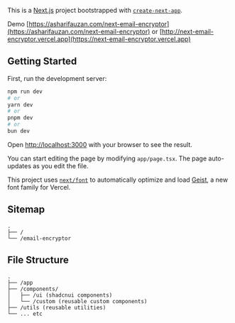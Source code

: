 This is a [Next.js](https://nextjs.org) project bootstrapped with [`create-next-app`](https://nextjs.org/docs/app/api-reference/cli/create-next-app).

Demo [https://asharifauzan.com/next-email-encryptor](https://asharifauzan.com/next-email-encryptor) or [http://next-email-encryptor.vercel.app](https://next-email-encryptor.vercel.app)

## Getting Started

First, run the development server:

```bash
npm run dev
# or
yarn dev
# or
pnpm dev
# or
bun dev
```

Open [http://localhost:3000](http://localhost:3000) with your browser to see the result.

You can start editing the page by modifying `app/page.tsx`. The page auto-updates as you edit the file.

This project uses [`next/font`](https://nextjs.org/docs/app/building-your-application/optimizing/fonts) to automatically optimize and load [Geist](https://vercel.com/font), a new font family for Vercel.

## Sitemap

```
.
├── /
└── /email-encryptor
```

## File Structure

```
.
├── /app
├── /components/
│   ├── /ui (shadcnui components)
│   └── /custom (reusable custom components)
├── /utils (reusable utilities)
└── ... etc
```
